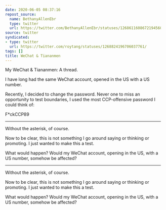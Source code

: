 ```yaml
---
date: 2020-06-05 08:37:16
repost_source:
  name: BethanyAllenEbr
  type: twitter
  url: https://twitter.com/BethanyAllenEbr/statuses/1268611608672194560/
source: twitter
syndicated:
- type: twitter
  url: https://twitter.com/roytang/statuses/1268824196706037761/
tags: []
title: WeChat & Tiananmen
---
```


My WeChat &amp; Tiananmen: A thread.

I have long had the same WeChat account, opened in the US with a US number. 

Recently, I decided to change the password. Never one to miss an opportunity to test boundaries, I used the most CCP-offensive password I could think of:

F*ckCCP89

---

Without the asterisk, of course.

Now to be clear, this is not something I go around saying or thinking or promoting. I just wanted to make this a test.

What would happen? Would my WeChat account, opening in the US, with a US number, somehow be affected?

---

Without the asterisk, of course.

Now to be clear, this is not something I go around saying or thinking or promoting. I just wanted to make this a test.

What would happen? Would my WeChat account, opening in the US, with a US number, somehow be affected?